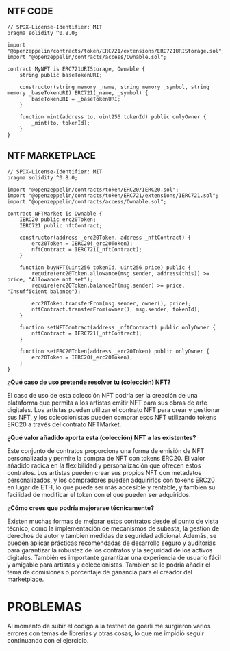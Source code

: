 ## NTF CODE
```solidity
// SPDX-License-Identifier: MIT
pragma solidity ^0.8.0;

import "@openzeppelin/contracts/token/ERC721/extensions/ERC721URIStorage.sol";
import "@openzeppelin/contracts/access/Ownable.sol";

contract MyNFT is ERC721URIStorage, Ownable {
    string public baseTokenURI;

    constructor(string memory _name, string memory _symbol, string memory _baseTokenURI) ERC721(_name, _symbol) {
        baseTokenURI = _baseTokenURI;
    }

    function mint(address to, uint256 tokenId) public onlyOwner {
        _mint(to, tokenId);
    }
}

```

## NTF MARKETPLACE
```solidity
// SPDX-License-Identifier: MIT
pragma solidity ^0.8.0;

import "@openzeppelin/contracts/token/ERC20/IERC20.sol";
import "@openzeppelin/contracts/token/ERC721/extensions/IERC721.sol";
import "@openzeppelin/contracts/access/Ownable.sol";

contract NFTMarket is Ownable {
    IERC20 public erc20Token;
    IERC721 public nftContract;

    constructor(address _erc20Token, address _nftContract) {
        erc20Token = IERC20(_erc20Token);
        nftContract = IERC721(_nftContract);
    }

    function buyNFT(uint256 tokenId, uint256 price) public {
        require(erc20Token.allowance(msg.sender, address(this)) >= price, "Allowance not set");
        require(erc20Token.balanceOf(msg.sender) >= price, "Insufficient balance");

        erc20Token.transferFrom(msg.sender, owner(), price);
        nftContract.transferFrom(owner(), msg.sender, tokenId);
    }

    function setNFTContract(address _nftContract) public onlyOwner {
        nftContract = IERC721(_nftContract);
    }

    function setERC20Token(address _erc20Token) public onlyOwner {
        erc20Token = IERC20(_erc20Token);
    }
}
```

**¿Qué caso de uso pretende resolver tu (colección) NFT?**

El caso de uso de esta colección NFT podría ser la creación de una plataforma que permita a los artistas emitir NFT para sus obras de arte digitales. Los artistas pueden utilizar el contrato NFT para crear y gestionar sus NFT, y los coleccionistas pueden comprar esos NFT utilizando tokens ERC20 a través del contrato NFTMarket.

**¿Qué valor añadido aporta esta (colección) NFT a las existentes?**

Este conjunto de contratos proporciona una forma de emisión de NFT personalizada y permite la compra de NFT con tokens ERC20. El valor añadido radica en la flexibilidad y personalización que ofrecen estos contratos. Los artistas pueden crear sus propios NFT con metadatos personalizados, y los compradores pueden adquirirlos con tokens ERC20 en lugar de ETH, lo que puede ser más accesible y rentable, y tambien su facilidad de modificar el token con el que pueden ser adquiridos.

**¿Cómo crees que podría mejorarse técnicamente?**

Existen muchas formas de mejorar estos contratos desde el punto de vista técnico, como la implementación de mecanismos de subasta, la gestión de derechos de autor y tambien medidas de seguridad adicional. Además, se pueden aplicar prácticas recomendadas de desarrollo seguro y auditorías para garantizar la robustez de los contratos y la seguridad de los activos digitales. También es importante garantizar una experiencia de usuario fácil y amigable para artistas y coleccionistas. Tambien se le podria añadir el tema de comisiones o porcentaje de ganancia para el creador del marketplace.


# PROBLEMAS
Al momento de subir el codigo a la testnet de goerli me surgieron varios errores con temas de librerias y otras cosas, lo que me impidió seguir continuando con el ejercicio.


